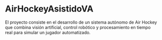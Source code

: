 # AirHockeyAsistidoVA
El proyecto consiste en el desarrollo de un sistema autónomo de Air Hockey que combina visión artificial, control robótico y procesamiento en tiempo real para simular un jugador automatizado. 
